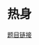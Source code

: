 # 热身

[题目链接](https://github.com/webfansplz/vuejs-challenges/blob/main/questions/1-hello-word/README.zh-CN.md)